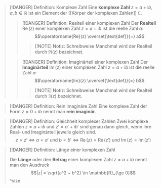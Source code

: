 > [!DANGER] Definition: Komplexe Zahl
> Eine **komplexe Zahl** $z = a + \mathrm{i}b, a,b \in \mathbb{R}$ ist ein Element der [[Körper der komplexen Zahlen]] $\mathbb{C}$.
> > [!DANGER] Definition: Realteil einer komplexen Zahl
> > Der **Realteil** $\operatorname{Re}(z)$ einer komplexen Zahl $z = a+\mathrm{i}b$ ist die reelle Zahl $a$:
> > $$\operatorname{Re}(z) \overset{\text{def}}{=} a$$
> > > [!NOTE] Notiz: Schreibweise
> > > Manchmal wird der Realteil durch $\Re(z)$ bezeichnet.
> > 
> 
> > [!DANGER] Definition: Imaginärteil einer komplexen Zahl
> > Der **Imaginärteil** $\operatorname{Im}(z)$ einer komplexen Zahl $z = a+\mathrm{i}b$ ist die reelle Zahl $a$:
> > $$\operatorname{Im}(z) \overset{\text{def}}{=} b$$
> > > [!NOTE] Notiz: Schreibweise
> > > Manchmal wird der Realteil durch $\Im(z)$ bezeichnet.
> > 
> 

> [!DANGER] Definition: Rein imaginäre Zahl
> Eine komplexe Zahl der Form $z = 0+\mathrm{i}b$ nennt man **rein imaginär**.

> [!DANGER] Definition: Gleichheit komplexer Zahlen
> Zwei komplexe Zahlen $z = a + \mathrm{i}b$ und $z' = a' + \mathrm{i}b'$ sind genau dann gleich, wenn ihre Real- und Imaginärteil jeweils gleich sind.
> $$z = z' \iff a = a' \text{ und } b = b' \iff \operatorname{Re}(z) = \operatorname{Re}(z') \text{ und } \operatorname{Im}(z) = \operatorname{Im}(z')$$

> [!DANGER] Definition: Länge einer komplexen Zahl
>
> 
> Die **Länge** oder den **Betrag** einer komplexen Zahl $z = a+\mathrm{i}b$ nennt man den Ausdruck
> $$|z| = \sqrt{a^2 + b^2} \in \mathbb{R}_{\ge 0}$$
> ^size